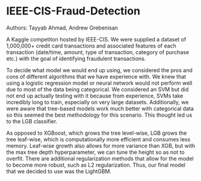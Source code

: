 # IEEE-CIS-Fraud-Detection

Authors: Tayyab Ahmad, Andrew Grebenisan

A Kaggle competiton hosted by IEEE-CIS. We were supplied a dataset of 1,000,000+ credit card transactions and associated features of each transaction (date/time, amount, type of transaction, category of purchase etc.) with the goal of identifying fraudulent transactions.

To decide what model we would end up using, we considered the pros and cons of different algorithms that we have experience with. We knew that using a logistic regression model or neural network would not perform well due to most of the data being categorical. We considered an SVM but did not end up actually testing with it because from experience, SVMs take incredibly long to train, especially on very large datasets. Additionally, we were aware that tree-based models work much better with categorical data so this seemed the best methodology for this scenario. This thought led us to the LGB classifier. 

As opposed to XGBoost, which grows the tree level-wise, LGB grows the tree leaf-wise, which is computationally more efficient and consumes less memory. Leaf-wise growth also allows for more variance than XGB, but with the max tree depth hyperparameter, we can tune the height so as not to overfit. There are additional regularization methods that allow for the model to become more robust, such as L2 regularization. Thus, our final model that we decided to use was the LightGBM.


